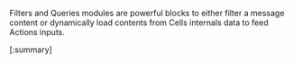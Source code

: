 Filters and Queries modules are powerful blocks to either filter a message content or dynamically load contents from Cells internals data to feed Actions inputs. 

[:summary]

